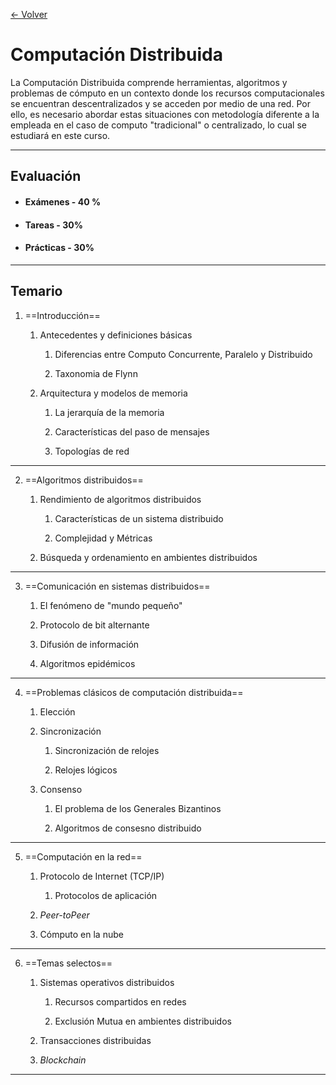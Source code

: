 [<- Volver](ComputacionDistrubuida.md)
# Computación Distribuida

La Computación Distribuida comprende herramientas, algoritmos y problemas de cómputo en un contexto donde los recursos computacionales se encuentran descentralizados y se acceden por medio de una red.
Por ello, es necesario abordar estas situaciones con metodología diferente a la empleada en el caso de computo "tradicional" o centralizado, lo cual se estudiará en este curso.

---
## Evaluación

- #### Exámenes - 40 %
- #### Tareas - 30%
- #### Prácticas - 30%

---
## Temario

1. ==Introducción==
	1. Antecedentes y definiciones básicas
		1. Diferencias entre Computo Concurrente, Paralelo y Distribuido
		
		2. Taxonomia de Flynn
		
	2. Arquitectura y modelos de memoria
		1. La jerarquía de la memoria
		
		2. Características del paso de mensajes
		
		3. Topologías de red
---	
2. ==Algoritmos distribuidos==
	1. Rendimiento de algoritmos distribuidos
		1. Características de un sistema distribuido
		
		2. Complejidad y Métricas
		
	2. Búsqueda y ordenamiento en ambientes distribuidos
---
3. ==Comunicación en sistemas distribuidos==
	1. El fenómeno de "mundo pequeño"
	
	2. Protocolo de bit alternante
	
	3. Difusión de información
	
	4. Algoritmos epidémicos	
---
4. ==Problemas clásicos de computación distribuida==
	1. Elección
	
	2. Sincronización
		1. Sincronización de relojes
		
		2. Relojes lógicos
		
	3. Consenso
		1. El problema de los Generales Bizantinos
		
		2. Algoritmos de consesno distribuido
---	
5. ==Computación en la red==
	1. Protocolo de Internet (TCP/IP)
		1. Protocolos de aplicación
		
	2. *Peer-toPeer*
	
	3. Cómputo en la nube
---
6. ==Temas selectos==
	1. Sistemas operativos distribuidos
		1. Recursos compartidos en redes
		
		2. Exclusión Mutua en ambientes distribuidos
		
	2. Transacciones distribuidas
	
	3. *Blockchain*
---